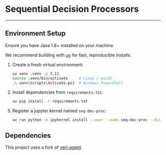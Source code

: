 # Sequential Decision Processors
---
## Environment Setup

Ensure you have Java 1.8+ installed on your machine.

We recommend building with [uv](https://github.com/astral-sh/uv) for fast, reproducible installs.

1. Create a fresh virtual environment:
   ```bash
   uv venv .venv -p 3.11
   source .venv/bin/activate     # Linux / macOS
   .\.venv\Scripts\Activate.ps1  # Windows PowerShell
   ```

2. Install dependencies from `requirements.txt`:
    ```bash
    uv pip install -r requirements.txt
    ```

3. Register a jupyter kernel named `seq-dec-proc`:
    ```bash
    uv run python -m ipykernel install --user --name seq-dec-proc --display-name "Python (seq-dec-proc)"
    ```


## Dependencies
This project uses a fork of [verl-agent](https://github.com/langfengQ/verl-agent).